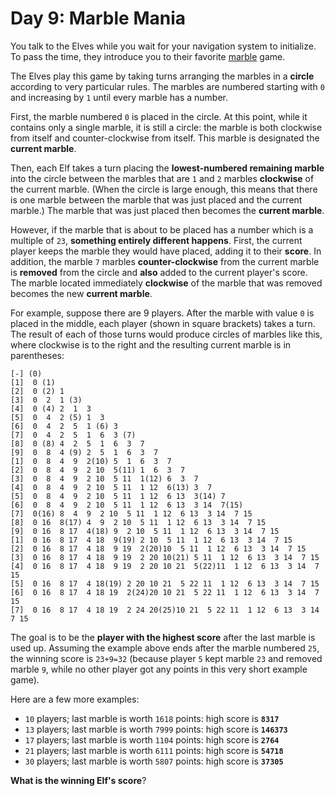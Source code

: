 # Day 9: Marble Mania
You talk to the Elves while you wait for your navigation system to initialize. To pass the time, they introduce you to 
their favorite [marble](https://en.wikipedia.org/wiki/Marble_(toy)) game.

The Elves play this game by taking turns arranging the marbles in a **circle** according to very particular rules. The 
marbles are numbered starting with `0` and increasing by `1` until every marble has a number.

First, the marble numbered `0` is placed in the circle. At this point, while it contains only a single marble, it is 
still a circle: the marble is both clockwise from itself and counter-clockwise from itself. This marble is designated 
the **current marble**.

Then, each Elf takes a turn placing the **lowest-numbered remaining marble** into the circle between the marbles that 
are `1` and `2` marbles **clockwise** of the current marble. (When the circle is large enough, this means that there is 
one marble between the marble that was just placed and the current marble.) The marble that was just placed then becomes 
the **current marble**.

However, if the marble that is about to be placed has a number which is a multiple of `23`, **something entirely 
different happens**. First, the current player keeps the marble they would have placed, adding it to their **score**. 
In addition, the marble `7` marbles **counter-clockwise** from the current marble is **removed** from the circle and 
**also** added to the current player's score. The marble located immediately **clockwise** of the marble that was 
removed becomes the new **current marble**.

For example, suppose there are 9 players. After the marble with value `0` is placed in the middle, each player (shown 
in square brackets) takes a turn. The result of each of those turns would produce circles of marbles like this, where 
clockwise is to the right and the resulting current marble is in parentheses:
```
[-] (0)
[1]  0 (1)
[2]  0 (2) 1
[3]  0  2  1 (3)
[4]  0 (4) 2  1  3
[5]  0  4  2 (5) 1  3
[6]  0  4  2  5  1 (6) 3
[7]  0  4  2  5  1  6  3 (7)
[8]  0 (8) 4  2  5  1  6  3  7
[9]  0  8  4 (9) 2  5  1  6  3  7
[1]  0  8  4  9  2(10) 5  1  6  3  7
[2]  0  8  4  9  2 10  5(11) 1  6  3  7
[3]  0  8  4  9  2 10  5 11  1(12) 6  3  7
[4]  0  8  4  9  2 10  5 11  1 12  6(13) 3  7
[5]  0  8  4  9  2 10  5 11  1 12  6 13  3(14) 7
[6]  0  8  4  9  2 10  5 11  1 12  6 13  3 14  7(15)
[7]  0(16) 8  4  9  2 10  5 11  1 12  6 13  3 14  7 15
[8]  0 16  8(17) 4  9  2 10  5 11  1 12  6 13  3 14  7 15
[9]  0 16  8 17  4(18) 9  2 10  5 11  1 12  6 13  3 14  7 15
[1]  0 16  8 17  4 18  9(19) 2 10  5 11  1 12  6 13  3 14  7 15
[2]  0 16  8 17  4 18  9 19  2(20)10  5 11  1 12  6 13  3 14  7 15
[3]  0 16  8 17  4 18  9 19  2 20 10(21) 5 11  1 12  6 13  3 14  7 15
[4]  0 16  8 17  4 18  9 19  2 20 10 21  5(22)11  1 12  6 13  3 14  7 15
[5]  0 16  8 17  4 18(19) 2 20 10 21  5 22 11  1 12  6 13  3 14  7 15
[6]  0 16  8 17  4 18 19  2(24)20 10 21  5 22 11  1 12  6 13  3 14  7 15
[7]  0 16  8 17  4 18 19  2 24 20(25)10 21  5 22 11  1 12  6 13  3 14  7 15
```
The goal is to be the **player with the highest score** after the last marble is used up. Assuming the example above 
ends after the marble numbered `25`, the winning score is `23+9=32` (because player `5` kept marble `23` and removed 
marble `9`, while no other player got any points in this very short example game).

Here are a few more examples:
* `10` players; last marble is worth `1618` points: high score is **`8317`**
* `13` players; last marble is worth `7999` points: high score is **`146373`**
* `17` players; last marble is worth `1104` points: high score is **`2764`**
* `21` players; last marble is worth `6111` points: high score is **`54718`**
* `30` players; last marble is worth `5807` points: high score is **`37305`**

**What is the winning Elf's score**?
